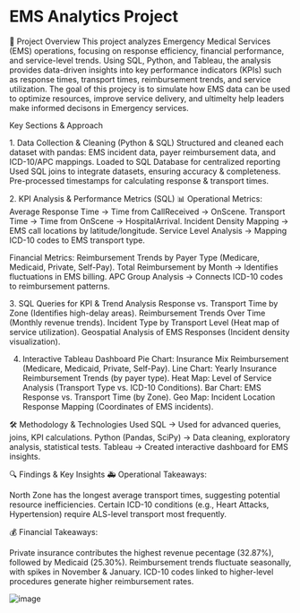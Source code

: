 # EMS Analytics Project
📌 Project Overview
This project analyzes Emergency Medical Services (EMS) operations, focusing on response efficiency, financial performance, and service-level trends. Using SQL, Python, and Tableau, the analysis provides data-driven insights into key performance indicators (KPIs) such as response times, transport times, reimbursement trends, and service utilization. The goal of this projecy is to simulate how EMS data can be used to optimize resources, improve service delivery, and ultimelty help leaders make informed decisons in Emergency services. 

Key Sections & Approach

1️. Data Collection & Cleaning (Python & SQL)
Structured and cleaned each dataset with pandas: EMS incident data, payer reimbursement data, and ICD-10/APC mappings.
Loaded to SQL Database for centralized reporting
Used SQL joins to integrate datasets, ensuring accuracy & completeness.
Pre-processed timestamps for calculating response & transport times.

2️. KPI Analysis & Performance Metrics (SQL)
📊 Operational Metrics:
Average Response Time → Time from CallReceived → OnScene.
Transport Time → Time from OnScene → HospitalArrival.
Incident Density Mapping → EMS call locations by latitude/longitude.
Service Level Analysis → Mapping ICD-10 codes to EMS transport type.

Financial Metrics:
Reimbursement Trends by Payer Type (Medicare, Medicaid, Private, Self-Pay).
Total Reimbursement by Month → Identifies fluctuations in EMS billing.
APC Group Analysis → Connects ICD-10 codes to reimbursement patterns.

3️. SQL Queries for KPI & Trend Analysis
Response vs. Transport Time by Zone (Identifies high-delay areas).
Reimbursement Trends Over Time (Monthly revenue trends).
Incident Type by Transport Level (Heat map of service utilization).
Geospatial Analysis of EMS Responses (Incident density visualization).

4. Interactive Tableau Dashboard
Pie Chart: Insurance Mix Reimbursement (Medicare, Medicaid, Private, Self-Pay).
Line Chart: Yearly Insurance Reimbursement Trends (by payer type).
Heat Map: Level of Service Analysis (Transport Type vs. ICD-10 Conditions).
Bar Chart: EMS Response vs. Transport Time (by Zone).
Geo Map: Incident Location Response Mapping (Coordinates of EMS incidents).


🛠️ Methodology & Technologies Used
SQL → Used for advanced queries, joins, KPI calculations.
Python (Pandas, SciPy) → Data cleaning, exploratory analysis, statistical tests.
Tableau → Created interactive dashboard for EMS insights.

🔍 Findings & Key Insights
🚑 Operational Takeaways:

North Zone has the longest average transport times, suggesting potential resource inefficiencies.
Certain ICD-10 conditions (e.g., Heart Attacks, Hypertension) require ALS-level transport most frequently.

💰 Financial Takeaways:

Private insurance contributes the highest revenue pecentage (32.87%), followed by Medicaid (25.30%).
Reimbursement trends fluctuate seasonally, with spikes in November & January.
ICD-10 codes linked to higher-level procedures generate higher reimbursement rates.

![image](https://github.com/user-attachments/assets/50cb274e-cec2-4408-aa3e-fc6fcbea3b51)


